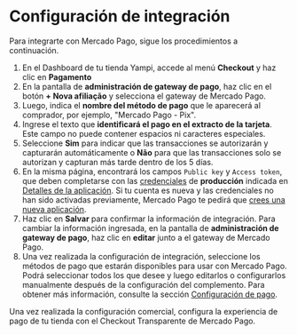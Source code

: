 # Configuración de integración
 
Para integrarte con Mercado Pago, sigue los procedimientos a continuación.
 
1. En el Dashboard de tu tienda Yampi, accede al menú **Checkout**  y haz clic en **Pagamento**
2. En la pantalla de **administración de gateway de pago**, haz clic en el botón **+ Nova afiliação** y selecciona el gateway de Mercado Pago.
3. Luego, indica el **nombre del método de pago** que le aparecerá al comprador, por ejemplo, "Mercado Pago - Pix".
4. Ingrese el texto que **identificará el pago en el extracto de la tarjeta**. Este campo no puede contener espacios ni caracteres especiales.
5. Seleccione **Sim** para indicar que las transacciones se autorizarán y capturarán automáticamente o **Não** para que las transacciones solo se autorizan y capturan más tarde dentro de los 5 días.
6. En la misma página, encontrará los campos `Public key` y `Access token`, que deben completarse con las [credenciales](/developers/es/guides/additional-content/your-integrations/credentials) de **producción** indicada en [Detalles de la aplicación](/developers/es/guides/additional-content/your-integrations/application-details). Si tu cuenta es nueva y las credenciales no han sido activadas previamente, Mercado Pago te pedirá que [crees una nueva aplicación](/developers/es/guides/additional-content/your-integrations/dashboard).
7. Haz clic en **Salvar** para confirmar la información de integración. Para cambiar la información ingresada, en la pantalla de **administración de gateway de pago**, haz clic en **editar** junto a el gateway de Mercado Pago.
8. Una vez realizada la configuración de integración, seleccione los métodos de pago que estarán disponibles para usar con Mercado Pago. Podrá seleccionar todos los que desee y luego editarlos o configurarlos manualmente después de la configuración del complemento. Para obtener más información, consulte la sección [Configuración de pago](/developers/es/docs/yampi/payment-configuration-cho-api).

Una vez realizada la configuración comercial, configura la experiencia de pago de tu tienda con el Checkout Transparente de Mercado Pago.